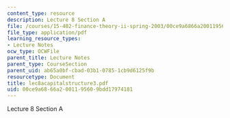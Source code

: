```yaml
---
content_type: resource
description: Lecture 8 Section A
file: /courses/15-402-finance-theory-ii-spring-2003/00ce9a6866a2001195609bdd17974181_lec8acapitalstructure3.pdf
file_type: application/pdf
learning_resource_types:
- Lecture Notes
ocw_type: OCWFile
parent_title: Lecture Notes
parent_type: CourseSection
parent_uid: ab65a0bf-cbad-03b1-0785-1cb9d6125f9b
resourcetype: Document
title: lec8acapitalstructure3.pdf
uid: 00ce9a68-66a2-0011-9560-9bdd17974181
---
```

Lecture 8 Section A

